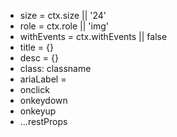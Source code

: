 - size = ctx.size || '24' 
- role = ctx.role || 'img' 
- withEvents = ctx.withEvents || false 
- title = {} 
- desc = {} 
- class: classname 
- ariaLabel =  <icon file name>  
- onclick 
- onkeydown 
- onkeyup
- ...restProps
    